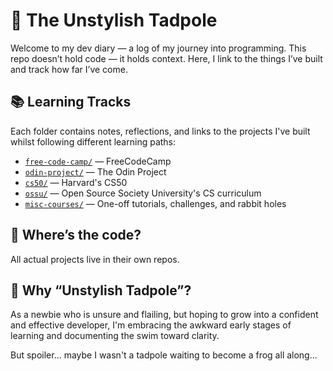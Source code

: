 # 🐸 The Unstylish Tadpole

Welcome to my dev diary —  a log of my journey into programming. 
This repo doesn’t hold code — it holds context.
Here, I link to the things I’ve built and track how far I’ve come.

## 📚 Learning Tracks

Each folder contains notes, reflections, and links to the projects I've built whilst following different learning paths:

- [`free-code-camp/`](./free-code-camp) — FreeCodeCamp
- [`odin-project/`](./odin-project) — The Odin Project
- [`cs50/`](./cs50) — Harvard's CS50
- [`ossu/`](./ossu) — Open Source Society University's CS curriculum
- [`misc-courses/`](./misc-courses) — One-off tutorials, challenges, and rabbit holes

## 🧪 Where’s the code?

All actual projects live in their own repos. 

## 💬 Why “Unstylish Tadpole”?

As a newbie who is unsure and flailing, but hoping to grow into a confident and effective developer,
I'm embracing the awkward early stages of learning and documenting the swim toward clarity.

But spoiler... maybe I wasn't a tadpole waiting to become a frog all along...

